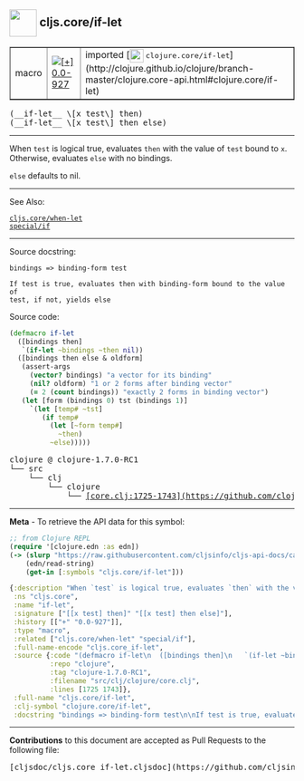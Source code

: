 ## <img width="48px" valign="middle" src="http://i.imgur.com/Hi20huC.png"> cljs.core/if-let

 <table border="1">
<tr>

<td>macro</td>
<td><a href="https://github.com/cljsinfo/cljs-api-docs/tree/0.0-927"><img valign="middle" alt="[+] 0.0-927" src="https://img.shields.io/badge/+-0.0--927-lightgrey.svg"></a> </td>
<td>
imported [<img height="24px" valign="middle" src="http://i.imgur.com/1GjPKvB.png"> <samp>clojure.core/if-let</samp>](http://clojure.github.io/clojure/branch-master/clojure.core-api.html#clojure.core/if-let)
</td>
</tr>
</table>

 <samp>
(__if-let__ \[x test\] then)<br>
</samp>
 <samp>
(__if-let__ \[x test\] then else)<br>
</samp>

---

When `test` is logical true, evaluates `then` with the value of `test` bound to
`x`. Otherwise, evaluates `else` with no bindings.

`else` defaults to nil.

---


See Also:

[`cljs.core/when-let`](cljs.core_when-let.md)<br>
[`special/if`](special_if.md)<br>

---

Source docstring:

```
bindings => binding-form test

If test is true, evaluates then with binding-form bound to the value of 
test, if not, yields else
```

Source code:

```clj
(defmacro if-let
  ([bindings then]
   `(if-let ~bindings ~then nil))
  ([bindings then else & oldform]
   (assert-args
     (vector? bindings) "a vector for its binding"
     (nil? oldform) "1 or 2 forms after binding vector"
     (= 2 (count bindings)) "exactly 2 forms in binding vector")
   (let [form (bindings 0) tst (bindings 1)]
     `(let [temp# ~tst]
        (if temp#
          (let [~form temp#]
            ~then)
          ~else)))))
```

 <pre>
clojure @ clojure-1.7.0-RC1
└── src
    └── clj
        └── clojure
            └── <ins>[core.clj:1725-1743](https://github.com/clojure/clojure/blob/clojure-1.7.0-RC1/src/clj/clojure/core.clj#L1725-L1743)</ins>
</pre>


---

__Meta__ - To retrieve the API data for this symbol:

```clj
;; from Clojure REPL
(require '[clojure.edn :as edn])
(-> (slurp "https://raw.githubusercontent.com/cljsinfo/cljs-api-docs/catalog/cljs-api.edn")
    (edn/read-string)
    (get-in [:symbols "cljs.core/if-let"]))
```

```clj
{:description "When `test` is logical true, evaluates `then` with the value of `test` bound to\n`x`. Otherwise, evaluates `else` with no bindings.\n\n`else` defaults to nil.",
 :ns "cljs.core",
 :name "if-let",
 :signature ["[[x test] then]" "[[x test] then else]"],
 :history [["+" "0.0-927"]],
 :type "macro",
 :related ["cljs.core/when-let" "special/if"],
 :full-name-encode "cljs.core_if-let",
 :source {:code "(defmacro if-let\n  ([bindings then]\n   `(if-let ~bindings ~then nil))\n  ([bindings then else & oldform]\n   (assert-args\n     (vector? bindings) \"a vector for its binding\"\n     (nil? oldform) \"1 or 2 forms after binding vector\"\n     (= 2 (count bindings)) \"exactly 2 forms in binding vector\")\n   (let [form (bindings 0) tst (bindings 1)]\n     `(let [temp# ~tst]\n        (if temp#\n          (let [~form temp#]\n            ~then)\n          ~else)))))",
          :repo "clojure",
          :tag "clojure-1.7.0-RC1",
          :filename "src/clj/clojure/core.clj",
          :lines [1725 1743]},
 :full-name "cljs.core/if-let",
 :clj-symbol "clojure.core/if-let",
 :docstring "bindings => binding-form test\n\nIf test is true, evaluates then with binding-form bound to the value of \ntest, if not, yields else"}

```

---

__Contributions__ to this document are accepted as Pull Requests to the following file:

 <pre>
[cljsdoc/cljs.core_if-let.cljsdoc](https://github.com/cljsinfo/cljs-api-docs/blob/master/cljsdoc/cljs.core_if-let.cljsdoc)
</pre>

